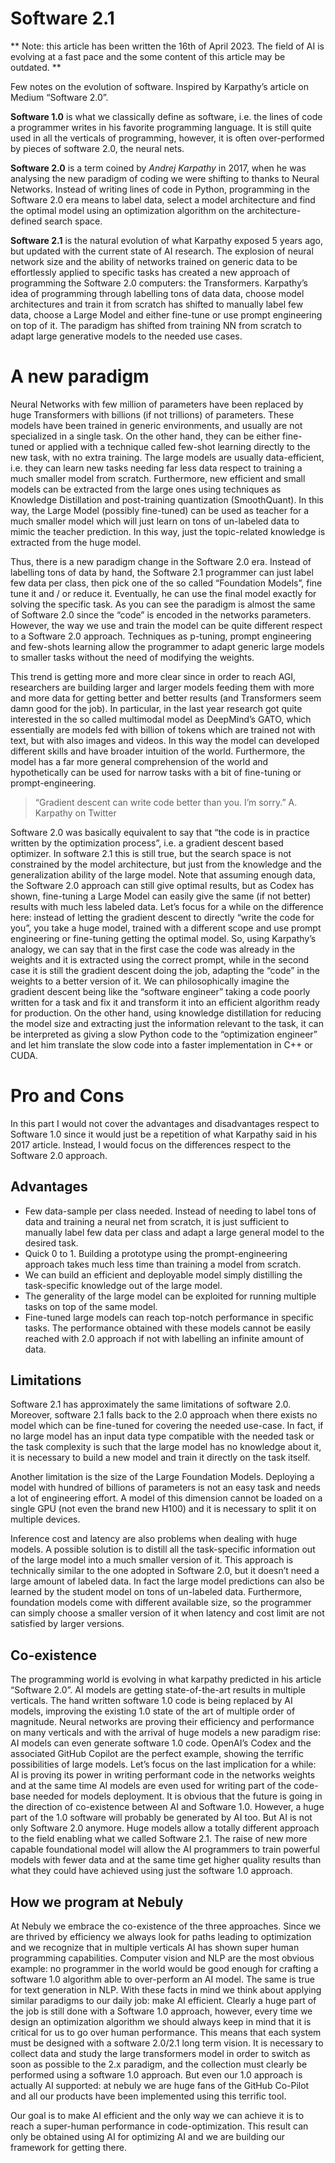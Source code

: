 # Software 2.1
** Note: this article has been written the 16th of April 2023. The field of AI is evolving at a fast pace and the some content of this article may be outdated. **

Few notes on the evolution of software. Inspired by Karpathy’s article on Medium “Software 2.0”.

**Software 1.0** is what we classically define as software, i.e. the lines of code a programmer writes in his favorite programming language. It is still quite used in all the verticals of programming, however, it is often over-performed by pieces of software 2.0, the neural nets. 

**Software 2.0** is a term coined by *Andrej Karpathy* in 2017, when he was analysing the new paradigm of coding we were shifting to thanks to Neural Networks. Instead of writing lines of code in Python, programming in the Software 2.0 era means to label data, select a model architecture and find the optimal model using an optimization algorithm on the architecture-defined search space.


**Software 2.1** is the natural evolution of what Karpathy exposed 5 years ago, but updated with the current state of AI research. The explosion of neural network size and the ability of networks trained on generic data to be effortlessly applied to specific tasks has created a new approach of programming the Software 2.0 computers: the Transformers. Karpathy’s idea of programming through labelling tons of data data, choose model architectures  and train it from scratch has shifted to manually label few data, choose a Large Model and either fine-tune or use prompt engineering on top of it. The paradigm has shifted from training NN from scratch to adapt large generative models to the needed use cases.

# A new paradigm

Neural Networks with few million of parameters have been replaced by huge Transformers with billions (if not trillions) of parameters. These models have been trained in generic environments, and usually are not specialized in a single task. On the other hand, they can be either fine-tuned or applied with a technique called few-shot learning directly to the new task, with no extra training. The large models are usually data-efficient, i.e. they can learn new tasks needing far less data respect to training a much smaller model from scratch. Furthermore, new efficient and small models can be extracted from the large ones using techniques as Knowledge Distillation and post-training quantization (SmoothQuant). In this way, the Large Model (possibly fine-tuned) can be used as teacher for a much smaller model which will just learn on tons of un-labeled data to mimic the teacher prediction. In this way, just the topic-related knowledge is extracted from the huge model.

Thus, there is a new paradigm change in the Software 2.0 era. Instead of labelling tons of data by hand, the Software 2.1 programmer can just label few data per class, then pick one of the so called “Foundation Models”, fine tune it and / or reduce it. Eventually, he can use the final model exactly for solving the specific task. As you can see the paradigm is almost the same of Software 2.0 since the “code” is encoded in the networks parameters. However, the way we use and train the model can be quite different respect to a Software 2.0 approach. Techniques as p-tuning, prompt engineering and few-shots learning allow the programmer to adapt generic large models to smaller tasks without the need of modifying the weights. 

This trend is getting more and more clear since in order to reach AGI, researchers are building larger and larger models feeding them with more and more data for getting better and better results (and Transformers seem damn good for the job). In particular, in the last year research got quite interested in the so called multimodal model as DeepMind’s GATO, which essentially are models fed with billion of tokens which are trained not with text, but with also images and videos. In this way the model can developed different skills and have broader intuition of the world. Furthermore, the model has a far more general comprehension of the world and hypothetically can be used for narrow tasks with a bit of fine-tuning or prompt-engineering. 

> “Gradient descent can write code better than you. I’m sorry.” 
A. Karpathy on Twitter
> 

Software 2.0 was basically equivalent to say that “the code is in practice written by the optimization process”, i.e. a gradient descent based optimizer. In software 2.1 this is still true, but the search space is not constrained by the model architecture, but just from the knowledge and the generalization ability of the large model. Note that assuming enough data, the Software 2.0 approach can still give optimal results, but as Codex has shown, fine-tuning a Large Model can easily give the same (if not better) results with much less labeled data. Let’s focus for a while on the difference here: instead of letting the gradient descent to directly “write the code for you”, you take a huge model, trained with a different scope and use prompt engineering or fine-tuning getting the optimal model. So, using Karpathy’s analogy, we can say that in the first case the code was already in the weights and it is extracted using the correct prompt, while in the second case it is still the gradient descent doing the job, adapting the “code” in the weights to a better version of it. We can philosophically imagine the gradient descent being like the “software engineer” taking a code poorly written for a task and fix it and transform it into an efficient algorithm ready for production. On the other hand,  using knowledge distillation for reducing the model size and extracting just the information relevant to the task, it can be interpreted as giving a slow Python code to the “optimization engineer” and let him translate the slow code into a faster implementation in C++ or CUDA.

# Pro and Cons

In this part I would not cover the advantages and disadvantages respect to Software 1.0 since it would just be a repetition of what Karpathy said in his 2017 article. Instead, I would focus on the differences respect to the Software 2.0 approach.

## Advantages

- Few data-sample per class needed. Instead of needing to label tons of data and training a neural net from scratch, it is just sufficient to manually label few data per class and adapt a large general model to the desired task.
- Quick 0 to 1. Building a prototype using the prompt-engineering approach takes much less time than training a model from scratch.
- We can build an efficient and deployable model simply distilling the task-specific knowledge out of the large model.
- The generality of the large model can be exploited for running multiple tasks on top of the same model.
- Fine-tuned large models can reach top-notch performance in specific tasks. The performance obtained with these models cannot be easily reached with 2.0 approach if not with labelling an infinite amount of data.

## Limitations

Software 2.1 has approximately the same limitations of software 2.0. Moreover, software 2.1 falls back to the 2.0 approach when there exists no model which can be fine-tuned for covering the needed use-case. In fact, if no large model has an input data type compatible with the needed task or the task complexity is such that the large model has no knowledge about it, it is necessary to build a new model and train it directly on the task itself. 

Another limitation is the size of the Large Foundation Models. Deploying a model with hundred of billions of parameters is not an easy task and needs a lot of engineering effort. A model of this dimension cannot be loaded on a single GPU (not even the brand new H100) and it is necessary to split it on multiple devices. 

Inference cost and latency are also problems when dealing with huge models. A possible solution is to distill all the task-specific information out of the large model into a much smaller version of it. This approach is technically similar to the one adopted in Software 2.0, but it doesn’t need a large amount of labeled data. In fact the large model predictions can also be learned by the student model on tons of un-labeled data. Furthermore, foundation models come with different available size, so the programmer can simply choose a smaller version of it when latency and cost limit are not satisfied by larger versions.

## Co-existence

The programming world is evolving in what karpathy predicted in his article “Software 2.0”. AI models are getting state-of-the-art results in multiple verticals. The hand written software 1.0 code is being replaced by AI models, improving the existing 1.0 state of the art of multiple order of magnitude. Neural networks are proving their efficiency and performance on many verticals and with the arrival of huge models a new paradigm rise: AI models can even generate software 1.0 code. OpenAI’s Codex and the associated GitHub Copilot are the perfect example, showing the terrific possibilities of large models. Let’s focus on the last implication for a while: AI is proving its power in writing performant code in the networks weights and at the same time AI models are even used for writing part of the code-base needed for models deployment. It is obvious that the future is going in the direction of co-existence between AI and Software 1.0. However, a huge part of the 1.0 software will probably be generated by AI too. But AI is not only Software 2.0 anymore. Huge models allow a totally different approach to the field enabling what we called Software 2.1. The raise of new more capable foundational model will allow the AI programmers to train powerful models with fewer data and at the same time get higher quality results than what they could have achieved using just the software 1.0 approach.

## How we program at Nebuly

At Nebuly we embrace the co-existence of the three approaches. Since we are thrived by efficiency we always look for paths leading to optimization and we recognize that in multiple verticals AI has shown super human programming capabilities. Computer vision and NLP are the most obvious example: no programmer in the world would be good enough for crafting a software 1.0 algorithm able to over-perform an AI model. The same is true for text generation in NLP. With these facts in mind we think about applying similar paradigms to our daily job: make AI efficient. Clearly a huge part of the job is still done with a Software 1.0 approach, however, every time we design an optimization algorithm we should always keep in mind that it is critical for us to go over human performance. This means that each system must be designed with a software 2.0/2.1 long term vision. It is necessary to collect data and study the large transformers model in order to switch as soon as possible to the 2.x paradigm, and the collection must clearly be performed using a software 1.0 approach. But even our 1.0 approach is actually AI supported: at nebuly we are huge fans of the GitHub Co-Pilot and all our products have been implemented using this terrific tool. 

Our goal is to make AI efficient and the only way we can achieve it is to reach a super-human performance in code-optimization. This result can only be obtained using AI for optimizing AI and we are building our framework for getting there.
